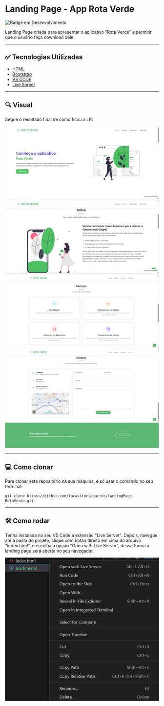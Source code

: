 # Landing Page - App Rota Verde

![Badge em Desenvolvimento](https://img.shields.io/badge/STATUS-CONCLUÍDO-blue)

Landing Page criada para apresentar o aplicativo "Rota Verde" e permitir que o usuário faça download dele.

---

## ✅ Tecnologias Utilizadas

- [HTML](https://developer.mozilla.org/pt-BR/docs/Web/HTML)
- [Bootstrap](https://getbootstrap.com/)
- [VS CODE](https://code.visualstudio.com/)
- [Live Server](https://marketplace.visualstudio.com/items?itemName=ritwickdey.LiveServer)


---

## 🔍 Visual

Segue o resultado final de como ficou a LP:

![alt text](image-1.png) ![alt text](image-2.png)
![alt text](image-3.png) ![alt text](image-4.png)
![alt text](image-5.png)

---

## 💻 Como clonar
Para clonar este repositório na sua máquina, é só usar o comando no seu terminal:

```
git clone https://github.com/laravitoriabarros/LandingPage-RotaVerde.git
```

---

## 🛠️ Como rodar

Tenha instalada no seu VS Code a extensão "Live Server". Depois, navegue até a pasta do projeto, clique com botão direito em cima do arquivo "index.html", e escolha a opção "Open with Live Server", dessa forma a landing page será aberta no seu navegador.

![alt text](image.png)

